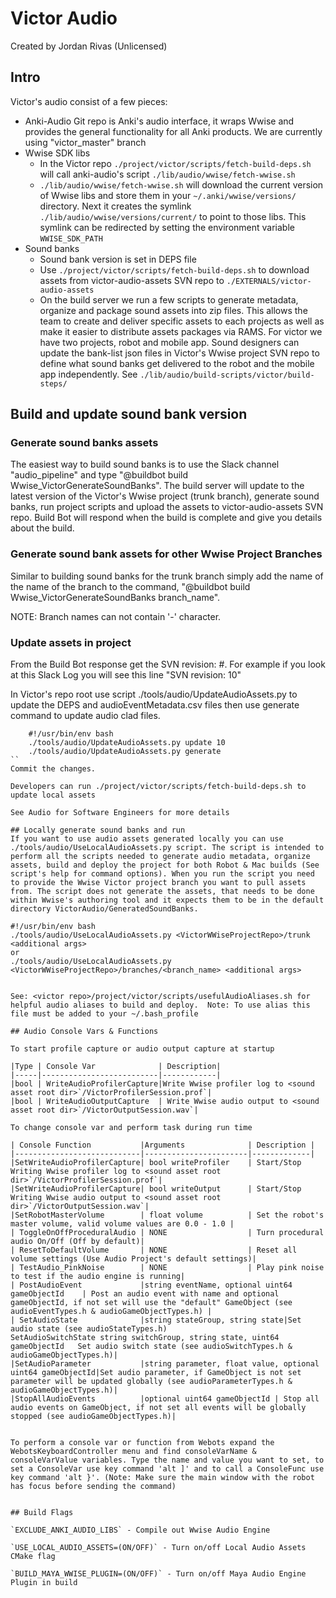# Victor Audio

Created by Jordan Rivas (Unlicensed)

## Intro

Victor's audio consist of a few pieces:

* Anki-Audio Git repo is Anki's audio interface, it wraps Wwise and provides the general functionality for all Anki products. We are currently using "victor_master" branch
* Wwise SDK libs
    * In the Victor repo `./project/victor/scripts/fetch-build-deps.sh` will call anki-audio's script `./lib/audio/wwise/fetch-wwise.sh`
    * `./lib/audio/wwise/fetch-wwise.sh` will download the current version of Wwise libs and store them in your `~/.anki/wwise/versions/` directory. Next it creates the symlink `./lib/audio/wwise/versions/current/` to point to those libs. This symlink can be redirected by setting the environment variable `WWISE_SDK_PATH`
* Sound banks
    * Sound bank version is set in DEPS file
    * Use `./project/victor/scripts/fetch-build-deps.sh` to download assets from victor-audio-assets SVN repo to `./EXTERNALS/victor-audio-assets`
    * On the build server we run a few scripts to generate metadata, organize and package sound assets into zip files. This allows the team to create and deliver specific assets to each projects as well as make it easier to distribute assets packages via RAMS. For victor we have two projects, robot and mobile app. Sound designers can update the bank-list json files in Victor's Wwise project SVN repo to define what sound banks get delivered to the robot and the mobile app independently. See `./lib/audio/build-scripts/victor/build-steps/`

## Build and update sound bank version
### Generate sound banks assets
The easiest way to build sound banks is to use the Slack channel "audio_pipeline" and type "@buildbot build
 Wwise_VictorGenerateSoundBanks". The build server will update to the latest version of the Victor's Wwise project (trunk branch), generate sound banks, run project scripts and upload the assets to victor-audio-assets SVN repo. Build Bot will respond when the build is complete and give you details about the build.

### Generate sound bank assets for other Wwise Project Branches
Similar to building sound banks for the trunk branch simply add the name of the name of the branch to the command, "@buildbot build Wwise_VictorGenerateSoundBanks branch_name".

NOTE: Branch names can not contain '-' character.

### Update assets in project
From the Build Bot response get the SVN revision: #. For example if you look at this Slack Log you will see this line "SVN revision: 10"

In Victor's repo root use script ./tools/audio/UpdateAudioAssets.py to update the DEPS and audioEventMetadata.csv files then use generate command to update audio clad files.

```
    #!/usr/bin/env bash
    ./tools/audio/UpdateAudioAssets.py update 10
    ./tools/audio/UpdateAudioAssets.py generate
``
Commit the changes.

Developers can run ./project/victor/scripts/fetch-build-deps.sh to update local assets

See Audio for Software Engineers for more details

## Locally generate sound banks and run
If you want to use audio assets generated locally you can use ./tools/audio/UseLocalAudioAssets.py script. The script is intended to perform all the scripts needed to generate audio metadata, organize assets, build and deploy the project for both Robot & Mac builds (See script's help for command options). When you run the script you need to provide the Wwise Victor project branch you want to pull assets from. The script does not generate the assets, that needs to be done within Wwise's authoring tool and it expects them to be in the default directory VictorAudio/GeneratedSoundBanks.

```
    #!/usr/bin/env bash
    ./tools/audio/UseLocalAudioAssets.py <VictorWWiseProjectRepo>/trunk <additional args>
    or
    ./tools/audio/UseLocalAudioAssets.py <VictorWWiseProjectRepo>/branches/<branch_name> <additional args>
```

See: <victor repo>/project/victor/scripts/usefulAudioAliases.sh for helpful audio aliases to build and deploy.  Note: To use alias this file must be added to your ~/.bash_profile

## Audio Console Vars & Functions

To start profile capture or audio output capture at startup

|Type | Console Var              | Description|
|-----|--------------------------|------------|
|bool | WriteAudioProfilerCapture|Write Wwise profiler log to <sound asset root dir>`/VictorProfilerSession.prof`|
|bool | WriteAudioOutputCapture	 | Write Wwise audio output to <sound asset root dir>`/VictorOutputSession.wav`|

To change console var and perform task during run time

| Console Function           |Arguments              | Description |
|----------------------------|-----------------------|-------------|
|SetWriteAudioProfilerCapture| bool writeProfiler    | Start/Stop Writing Wwise profiler log to <sound asset root dir>`/VictorProfilerSession.prof`|
|SetWriteAudioProfilerCapture| bool writeOutput	     | Start/Stop Writing Wwise audio output to <sound asset root dir>`/VictorOutputSession.wav`|
|SetRobotMasterVolume        | float volume          | Set the robot's master volume, valid volume values are 0.0 - 1.0 |
| ToggleOnOffProceduralAudio | NONE                  | Turn procedural audio On/Off (Off by default)|
| ResetToDefaultVolume       | NONE                  | Reset all volume settings (Use Audio Project's default settings)|
| TestAudio_PinkNoise        | NONE                  | Play pink noise to test if the audio engine is running|
| PostAudioEvent             |string eventName, optional uint64 gameObjectId	| Post an audio event with name and optional gameObjectId, if not set will use the "default" GameObject (see audioEventTypes.h & audioGameObjectTypes.h) |
| SetAudioState              |string stateGroup, string state|Set audio state (see audioStateTypes.h)
SetAudioSwitchState	string switchGroup, string state, uint64 gameObjectId	Set audio switch state (see audioSwitchTypes.h & audioGameObjectTypes.h)|
|SetAudioParameter           |string parameter, float value, optional uint64 gameObjectId|Set audio parameter, if GameObject is not set parameter will be updated globally (see audioParameterTypes.h & audioGameObjectTypes.h)|
|StopAllAudioEvents          |optional uint64 gameObjectId | Stop all audio events on GameObject, if not set all events will be globally stopped (see audioGameObjectTypes.h)|


To perform a console var or function from Webots expand the WebotsKeyboardController menu and find consoleVarName & consoleVarValue variables. Type the name and value you want to set, to set a ConsoleVar use key command 'alt ]' and to call a ConsoleFunc use key command 'alt }'. (Note: Make sure the main window with the robot has focus before sending the command) 


## Build Flags

`EXCLUDE_ANKI_AUDIO_LIBS` - Compile out Wwise Audio Engine

`USE_LOCAL_AUDIO_ASSETS=(ON/OFF)` - Turn on/off Local Audio Assets CMake flag

`BUILD_MAYA_WWISE_PLUGIN=(ON/OFF)` - Turn on/off Maya Audio Engine Plugin in build